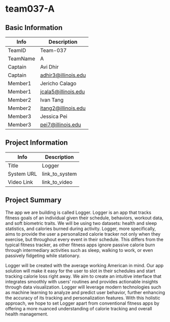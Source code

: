 # team037-A

## Basic Information

|   Info      |        Description     |
| ----------- | ---------------------- |
| TeamID      |        Team-037        |
| TeamName    |         A              |
| Captain     |       Avi Dhir         |
| Captain     |  adhir3@illinois.edu   |
| Member1     |       Jericho Calago   |
| Member1     |   jcala5@illinois.edu  |
| Member2     |          Ivan Tang     |
| Member2     |   itang2@illinois.edu  |
| Member3     |        Jessica Pei     |
| Member3     |   pei7@illinois.edu    |

## Project Information

|   Info      |        Description     |
| ----------- | ---------------------- |
|  Title      |       Logger           |
| System URL  |      link_to_system    |
| Video Link  |      link_to_video     |

## Project Summary

The app we are building is called Logger. Logger is an app that tracks fitness goals of an individual given their schedule, behaviors, workout data, and soft biometric traits. We will be using two datasets: health and sleep statistics, and calories burned during activity. Logger, more specifically, aims to provide the user a personalized calorie tracker not only when they exercise, but throughout every event in their schedule. This differs from the typical fitness tracker, as other fitness apps ignore passive calorie burn through intermediary activities such as sleep, walking to work, or even passively fidgeting while stationary. 


Logger will be created with the average working American in mind. Our app solution will make it easy for the user to slot in their schedules and start tracking calorie loss right away. We aim to create an intuitive interface that integrates smoothly with users' routines and provides actionable insights through data visualization. Logger will leverage modern technologies such as machine learning to analyze and predict user behavior, further enhancing the accuracy of its tracking and personalization features. With this holistic approach, we hope to set Logger apart from conventional fitness apps by offering a more nuanced understanding of calorie tracking and overall health management.

